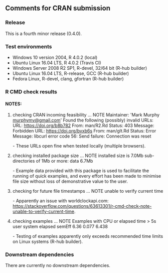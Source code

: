 ## Comments for CRAN submission

### Release
This is a fourth minor release (0.4.0).

### Test environments
* Windows 10 version 2004, R 4.0.2 (local)
* Ubuntu Linux 16.04 LTS, R 4.0.2 (Travis CI)
* Windows Server 2008 R2 SP1, R-devel, 32/64 bit (R-hub builder)
* Ubuntu Linux 16.04 LTS, R-release, GCC (R-hub builder)
* Fedora Linux, R-devel, clang, gfortran (R-hub builder)

### R CMD check results

#### NOTES:

1. checking CRAN incoming feasibility ... NOTE
Maintainer: 'Mark Murphy <murphymv@gmail.com>'
Found the following (possibly) invalid URLs:
  URL: https://doi.org/b8b782
    From: man/R2.Rd
    Status: 403
    Message: Forbidden
  URL: https://doi.org/bvxb6s
    From: man/glt.Rd
    Status: Error
    Message: libcurl error code 56:
      	Send failure: Connection was reset

   \- These URLs open fine when tested locally (multiple browsers).

2. checking installed package size ... NOTE
  installed size is  7.0Mb
  sub-directories of 1Mb or more:
    data   6.7Mb

   \- Example data provided with this package is used to facilitate the running 
   of quick examples, and every effort has been made to minimise file size 
   without loss of demonstrative value to the user.

3. checking for future file timestamps ... NOTE
unable to verify current time
   
   \- Apparently an issue with worldclockapi.com: 
   https://stackoverflow.com/questions/63613301/r-cmd-check-note-unable-to-verify-current-time.

4. checking examples ... NOTE
Examples with CPU or elapsed time > 5s
       user system elapsed
semEff 6.36  0.077   6.438

   \- Testing of examples apparently only exceeds recommended time limits on 
   Linux systems (R-hub builder).

### Downstream dependencies
There are currently no downstream dependencies.
